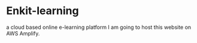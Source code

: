# Enkit-learning
a cloud based online e-learning platform
I am going to host this website on AWS Amplify.
